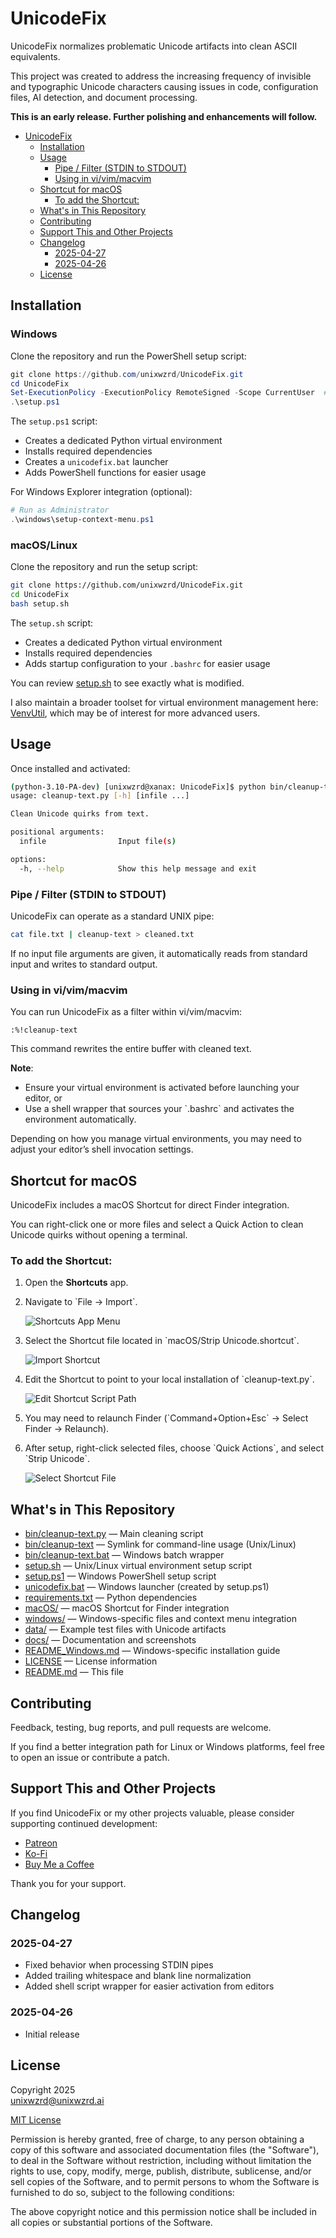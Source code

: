 # UnicodeFix

UnicodeFix normalizes problematic Unicode artifacts into clean ASCII equivalents.

This project was created to address the increasing frequency of invisible and typographic Unicode characters causing issues in code, configuration files, AI detection, and document processing.

**This is an early release. Further polishing and enhancements will follow.**

- [UnicodeFix](#unicodefix)
  - [Installation](#installation)
  - [Usage](#usage)
    - [Pipe / Filter (STDIN to STDOUT)](#pipe--filter-stdin-to-stdout)
    - [Using in vi/vim/macvim](#using-in-vivimmacvim)
  - [Shortcut for macOS](#shortcut-for-macos)
    - [To add the Shortcut:](#to-add-the-shortcut)
  - [What's in This Repository](#whats-in-this-repository)
  - [Contributing](#contributing)
  - [Support This and Other Projects](#support-this-and-other-projects)
  - [Changelog](#changelog)
    - [2025-04-27](#2025-04-27)
    - [2025-04-26](#2025-04-26)
  - [License](#license)

## Installation

### Windows

Clone the repository and run the PowerShell setup script:

```powershell
git clone https://github.com/unixwzrd/UnicodeFix.git
cd UnicodeFix
Set-ExecutionPolicy -ExecutionPolicy RemoteSigned -Scope CurrentUser  # If needed
.\setup.ps1
```

The `setup.ps1` script:
- Creates a dedicated Python virtual environment
- Installs required dependencies
- Creates a `unicodefix.bat` launcher
- Adds PowerShell functions for easier usage

For Windows Explorer integration (optional):
```powershell
# Run as Administrator
.\windows\setup-context-menu.ps1
```

### macOS/Linux

Clone the repository and run the setup script:

```bash
git clone https://github.com/unixwzrd/UnicodeFix.git
cd UnicodeFix
bash setup.sh
```

The `setup.sh` script:
- Creates a dedicated Python virtual environment
- Installs required dependencies
- Adds startup configuration to your `.bashrc` for easier usage

You can review [setup.sh](setup.sh) to see exactly what is modified.

I also maintain a broader toolset for virtual environment management here: [VenvUtil](https://github.com/unixwzrd/venvutil), which may be of interest for more advanced users.

## Usage

Once installed and activated:

```bash
(python-3.10-PA-dev) [unixwzrd@xanax: UnicodeFix]$ python bin/cleanup-text.py --help
usage: cleanup-text.py [-h] [infile ...]

Clean Unicode quirks from text.

positional arguments:
  infile                Input file(s)

options:
  -h, --help            Show this help message and exit
```

### Pipe / Filter (STDIN to STDOUT)

UnicodeFix can operate as a standard UNIX pipe:

```bash
cat file.txt | cleanup-text > cleaned.txt
```

If no input file arguments are given, it automatically reads from standard input and writes to standard output.

### Using in vi/vim/macvim

You can run UnicodeFix as a filter within vi/vim/macvim:

```vim
:%!cleanup-text
```

This command rewrites the entire buffer with cleaned text.

**Note**:
- Ensure your virtual environment is activated before launching your editor, or
- Use a shell wrapper that sources your \`.bashrc\` and activates the environment automatically.

Depending on how you manage virtual environments, you may need to adjust your editor’s shell invocation settings.

## Shortcut for macOS

UnicodeFix includes a macOS Shortcut for direct Finder integration.

You can right-click one or more files and select a Quick Action to clean Unicode quirks without opening a terminal.

### To add the Shortcut:

1. Open the **Shortcuts** app.
2. Navigate to \`File -> Import\`.

   ![Shortcuts App Menu](docs/Screenshot%202025-04-25%20at%2005.50.57.png)

3. Select the Shortcut file located in \`macOS/Strip Unicode.shortcut\`.

   ![Import Shortcut](docs/Screenshot%202025-04-25%20at%2005.51.54.png)

4. Edit the Shortcut to point to your local installation of \`cleanup-text.py\`.

   ![Edit Shortcut Script Path](docs/Screenshot%202025-04-25%20at%2005.07.47.png)

5. You may need to relaunch Finder (\`Command+Option+Esc\` → Select Finder → Relaunch).

6. After setup, right-click selected files, choose \`Quick Actions\`, and select \`Strip Unicode\`.

   ![Select Shortcut File](docs/Screenshot%202025-04-25%20at%2005.47.51.png)

## What's in This Repository

- [bin/cleanup-text.py](bin/cleanup-text.py) — Main cleaning script
- [bin/cleanup-text](bin/cleanup-text) — Symlink for command-line usage (Unix/Linux)
- [bin/cleanup-text.bat](bin/cleanup-text.bat) — Windows batch wrapper
- [setup.sh](setup.sh) — Unix/Linux virtual environment setup script
- [setup.ps1](setup.ps1) — Windows PowerShell setup script
- [unicodefix.bat](unicodefix.bat) — Windows launcher (created by setup.ps1)
- [requirements.txt](requirements.txt) — Python dependencies
- [macOS/](macOS/) — macOS Shortcut for Finder integration
- [windows/](windows/) — Windows-specific files and context menu integration
- [data/](data/) — Example test files with Unicode artifacts
- [docs/](docs/) — Documentation and screenshots
- [README_Windows.md](README_Windows.md) — Windows-specific installation guide
- [LICENSE](LICENSE) — License information
- [README.md](README.md) — This file

## Contributing

Feedback, testing, bug reports, and pull requests are welcome.

If you find a better integration path for Linux or Windows platforms, feel free to open an issue or contribute a patch.

## Support This and Other Projects

If you find UnicodeFix or my other projects valuable, please consider supporting continued development:

- [Patreon](https://patreon.com/unixwzrd)
- [Ko-Fi](https://ko-fi.com/unixwzrd)
- [Buy Me a Coffee](https://buymeacoffee.com/unixwzrd)

Thank you for your support.

## Changelog

### 2025-04-27
- Fixed behavior when processing STDIN pipes
- Added trailing whitespace and blank line normalization
- Added shell script wrapper for easier activation from editors

### 2025-04-26
- Initial release

## License

Copyright 2025  
[unixwzrd@unixwzrd.ai](mailto:unixwzrd@unixwzrd.ai)

[MIT License](LICENSE)

Permission is hereby granted, free of charge, to any person obtaining a copy of this software and associated documentation files (the "Software"), to deal in the Software without restriction, including without limitation the rights to use, copy, modify, merge, publish, distribute, sublicense, and/or sell copies of the Software, and to permit persons to whom the Software is furnished to do so, subject to the following conditions:

The above copyright notice and this permission notice shall be included in all copies or substantial portions of the Software.